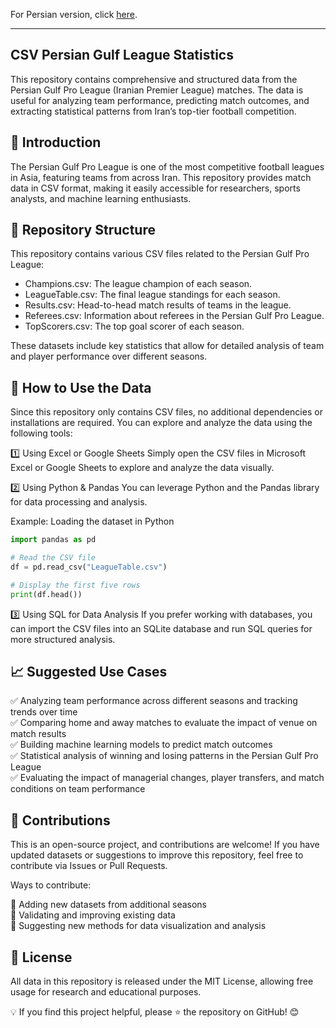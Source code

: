 For Persian version, click [here](Persian.md).
<hr>

## CSV Persian Gulf League Statistics
This repository contains comprehensive and structured data from the Persian Gulf Pro League (Iranian Premier League) matches. The data is useful for analyzing team performance, predicting match outcomes, and extracting statistical patterns from Iran’s top-tier football competition.
## 📌 Introduction
The Persian Gulf Pro League is one of the most competitive football leagues in Asia, featuring teams from across Iran. This repository provides match data in CSV format, making it easily accessible for researchers, sports analysts, and machine learning enthusiasts.
## 📂 Repository Structure
This repository contains various CSV files related to the Persian Gulf Pro League:
- Champions.csv: The league champion of each season.
- LeagueTable.csv: The final league standings for each season.
- Results.csv: Head-to-head match results of teams in the league.
- Referees.csv: Information about referees in the Persian Gulf Pro League.
- TopScorers.csv: The top goal scorer of each season.
  
These datasets include key statistics that allow for detailed analysis of team and player performance over different seasons.
## 🚀 How to Use the Data
Since this repository only contains CSV files, no additional dependencies or installations are required. You can explore and analyze the data using the following tools:

1️⃣ Using Excel or Google Sheets
Simply open the CSV files in Microsoft Excel or Google Sheets to explore and analyze the data visually.

2️⃣ Using Python & Pandas
You can leverage Python and the Pandas library for data processing and analysis.

Example: Loading the dataset in Python
```python
import pandas as pd

# Read the CSV file
df = pd.read_csv("LeagueTable.csv")

# Display the first five rows
print(df.head())
```
3️⃣ Using SQL for Data Analysis
If you prefer working with databases, you can import the CSV files into an SQLite database and run SQL queries for more structured analysis.
## 📈 Suggested Use Cases
✅ Analyzing team performance across different seasons and tracking trends over time<br>
✅ Comparing home and away matches to evaluate the impact of venue on match results<br>
✅ Building machine learning models to predict match outcomes<br>
✅ Statistical analysis of winning and losing patterns in the Persian Gulf Pro League<br>
✅ Evaluating the impact of managerial changes, player transfers, and match conditions on team performance<br>
## 🤝 Contributions
This is an open-source project, and contributions are welcome! If you have updated datasets or suggestions to improve this repository, feel free to contribute via Issues or Pull Requests.

Ways to contribute:

🔹 Adding new datasets from additional seasons<br>
🔹 Validating and improving existing data<br>
🔹 Suggesting new methods for data visualization and analysis<br>
## 📜 License
All data in this repository is released under the MIT License, allowing free usage for research and educational purposes.

💡 If you find this project helpful, please ⭐ the repository on GitHub! 😊
